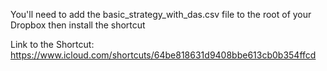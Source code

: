 You'll need to add the basic_strategy_with_das.csv file to the root of your Dropbox then install the shortcut

Link to the Shortcut: https://www.icloud.com/shortcuts/64be818631d9408bbe613cb0b354ffcd
